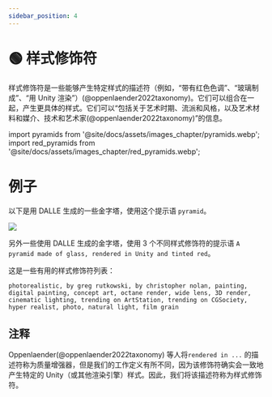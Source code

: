```yaml
---
sidebar_position: 4
---
```

# 🟢 样式修饰符

样式修饰符是一些能够产生特定样式的描述符（例如，“带有红色色调”、“玻璃制成”、“用 Unity 渲染”）(@oppenlaender2022taxonomy)。它们可以组合在一起，产生更具体的样式。它们可以“包括关于艺术时期、流派和风格，以及艺术材料和媒介、技术和艺术家(@oppenlaender2022taxonomy)”的信息。

import pyramids from '@site/docs/assets/images_chapter/pyramids.webp';
import red_pyramids from '@site/docs/assets/images_chapter/red_pyramids.webp';

# 例子

以下是用 DALLE 生成的一些金字塔，使用这个提示语 `pyramid`。

<div style={{textAlign: 'center'}}>
  <img src={pyramids} style={{width: "750px"}}/>
</div>

另外一些使用 DALLE 生成的金字塔，使用 3 个不同样式修饰符的提示语 `A pyramid made of glass, rendered in Unity and tinted red`。

<div style={{textAlign: 'center'}}>
  <LazyLoadImage src={red_pyramids} style={{width: "750px"}} />
</div>

这是一些有用的样式修饰符列表：

```text
photorealistic, by greg rutkowski, by christopher nolan, painting, digital painting, concept art, octane render, wide lens, 3D render, cinematic lighting, trending on ArtStation, trending on CGSociety, hyper realist, photo, natural light, film grain
```

## 注释

Oppenlaender(@oppenlaender2022taxonomy) 等人将`rendered in ...` 的描述符称为质量增强器，但是我们的工作定义有所不同，因为该修饰符确实会一致地产生特定的 Unity（或其他渲染引擎）样式。因此，我们将该描述符称为样式修饰符。
